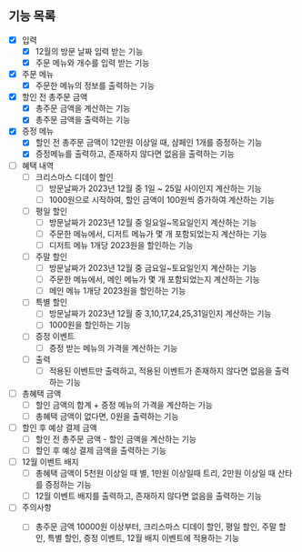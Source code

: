 ## 기능 목록

- [x] 입력
  - [x] 12월의 방문 날짜 입력 받는 기능
  - [x] 주문 메뉴와 개수를 입력 받는 기능

- [x] 주문 메뉴
  - [x] 주문한 메뉴의 정보를 출력하는 기능

- [x] 할인 전 총주문 금액
  - [x] 총주문 금액을 계산하는 기능
  - [x] 총주문 금액을 출력하는 기능
  
- [x] 증정 메뉴
  - [x] 할인 전 총주문 금액이 12만원 이상일 때, 샴페인 1개를 증정하는 기능
  - [x] 증정메뉴를 출력하고, 존재하지 않다면 없음을 출력하는 기능

- [ ] 혜택 내역
  - [ ] 크리스마스 디데이 할인
    - [ ] 방문날짜가 2023년 12월 중 1일 ~ 25일 사이인지 계산하는 기능
    - [ ] 1000원으로 시작하여, 할인 금액이 100원씩 증가하여 계산하는 기능
  - [ ] 평일 할인
    - [ ] 방문날짜가 2023년 12월 중 일요일~목요일인지 계산하는 기능
    - [ ] 주문한 메뉴에서, 디저트 메뉴가 몇 개 포함되었는지 계산하는 기능
    - [ ] 디저트 메뉴 1개당 2023원을 할인하는 기능
  - [ ] 주말 할인
    - [ ] 방문날짜가 2023년 12월 중 금요일~토요일인지 계산하는 기능
    - [ ] 주문한 메뉴에서, 메인 메뉴가 몇 개 포함되었는지 계산하는 기능
    - [ ] 메인 메뉴 1개당 2023원을 할인하는 기능
  - [ ] 특별 할인
    - [ ] 방문날짜가 2023년 12월 중 3,10,17,24,25,31일인지 계산하는 기능
    - [ ] 1000원을 할인하는 기능
  - [ ] 증정 이벤트
    - [ ] 증정 받는 메뉴의 가격을 계산하는 기능
  - [ ] 출력
    - [ ] 적용된 이벤트만 출력하고, 적용된 이벤트가 존재하지 않다면 없음을 출력하는 기능

- [ ] 총혜택 금액
  - [ ] 할인 금액의 합계 + 증정 메뉴의 가격을 계산하는 기능
  - [ ] 총혜택 금액이 없다면, 0원을 출력하는 기능

- [ ] 할인 후 예상 결제 금액
  - [ ] 할인 전 총주문 금액 - 할인 금액을 계산하는 기능
  - [ ] 할인 후 예상 결제 금액을 출력하는 기능

- [ ] 12월 이벤트 배지
  - [ ] 총혜택 금액이 5천원 이상일 때 별, 1만원 이상일때 트리, 2만원 이상일 때 산타를 증정하는 기능
  - [ ] 12월 이벤트 배지를 출력하고, 존재하지 않다면 없음을 출력하는 기능

- [ ] 주의사항
  - [ ] 총주문 금액 10000원 이상부터, 크리스마스 디데이 할인, 평일 할인, 주말 할인, 특별 할인, 증정 이벤트, 12월 배지 이벤트에 적용하는 기능
    
